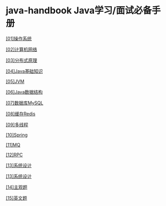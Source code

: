 # java-handbook Java学习/面试必备手册

 [[01]操作系统](questions/[01]操作系统.md) 

 [[02]计算机网络](questions/[02]计算机网络.md) 

 [[03]分布式原理](questions/[03]分布式原理.md) 

 [[04]Java基础知识](questions/[04]Java基础知识.md) 

 [[05]JVM](questions/[05]JVM.md) 

 [[06]Java数据结构](questions/[06]Java数据结构.md) 

 [[07]数据库MySQL](questions/[07]数据库MySQL.md) 

 [[08]缓存Redis](questions/[08]缓存Redis.md) 

 [[09]多线程](questions/[09]多线程.md) 

 [[10]Spring](questions/[10]Spring.md) 

 [[11]MQ](questions/[11]MQ.md) 

 [[12]RPC](questions/[12]RPC.md) 

 [[13]系统设计](questions/[13]系统设计.md) 

 [[13]系统设计](questions/[13]系统设计.md) 

 [[14]主观题](questions/[14]主观题.md) 
 
 [[15]英文题](questions/[15]英文题.md) 
